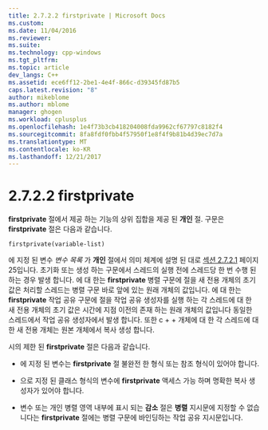 ```yaml
---
title: 2.7.2.2 firstprivate | Microsoft Docs
ms.custom: 
ms.date: 11/04/2016
ms.reviewer: 
ms.suite: 
ms.technology: cpp-windows
ms.tgt_pltfrm: 
ms.topic: article
dev_langs: C++
ms.assetid: ece6ff12-2be1-4e4f-866c-d39345fd87b5
caps.latest.revision: "8"
author: mikeblome
ms.author: mblome
manager: ghogen
ms.workload: cplusplus
ms.openlocfilehash: 1e4f73b3cb418204008fda9962cf67797c8182f4
ms.sourcegitcommit: 8fa8fdf0fbb4f57950f1e8f4f9b81b4d39ec7d7a
ms.translationtype: MT
ms.contentlocale: ko-KR
ms.lasthandoff: 12/21/2017
---
```

# <a name="2722-firstprivate"></a>2.7.2.2 firstprivate
**firstprivate** 절에서 제공 하는 기능의 상위 집합을 제공 된 **개인** 절. 구문은 **firstprivate** 절은 다음과 같습니다.  
  
```  
firstprivate(variable-list)  
```  
  
 에 지정 된 변수 *변수 목록* 가 **개인** 절에서 의미 체계에 설명 된 대로 [섹션 2.7.2.1](../../parallel/openmp/2-7-2-1-private.md) 페이지 25입니다. 초기화 또는 생성 하는 구문에서 스레드의 실행 전에 스레드당 한 번 수행 된 하는 경우 발생 합니다. 에 대 한는 **firstprivate** 병렬 구문에 절을 새 전용 개체의 초기 값은 처리할 스레드는 병렬 구문 바로 앞에 있는 원래 개체의 값입니다. 에 대 한는 **firstprivate** 작업 공유 구문에 절을 작업 공유 생성자를 실행 하는 각 스레드에 대 한 새 전용 개체의 초기 값은 시간에 지점 이전의 존재 하는 원래 개체의 값입니다 동일한 스레드에서 작업 공유 생성자에서 발생 합니다. 또한 c + + 개체에 대 한 각 스레드에 대 한 새 전용 개체는 원본 개체에서 복사 생성 합니다.  
  
 시의 제한 된 **firstprivate** 절은 다음과 같습니다.  
  
-   에 지정 된 변수는 **firstprivate** 절 불완전 한 형식 또는 참조 형식이 있어야 합니다.  
  
-   으로 지정 된 클래스 형식의 변수에 **firstprivate** 액세스 가능 하며 명확한 복사 생성자가 있어야 합니다.  
  
-   변수 또는 개인 병렬 영역 내부에 표시 되는 **감소** 절은 **병렬** 지시문에 지정할 수 없습니다는 **firstprivate** 절에는 병렬 구문에 바인딩하는 작업 공유 지시문입니다.
